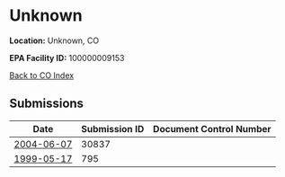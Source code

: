 # Unknown

**Location:** Unknown, CO

**EPA Facility ID:** 100000009153

[Back to CO Index](../../index.md)

## Submissions

| Date | Submission ID | Document Control Number |
|------|--------------|-------------------------|
| [2004-06-07](submissions/30837.md) | 30837 |  |
| [1999-05-17](submissions/795.md) | 795 |  |

